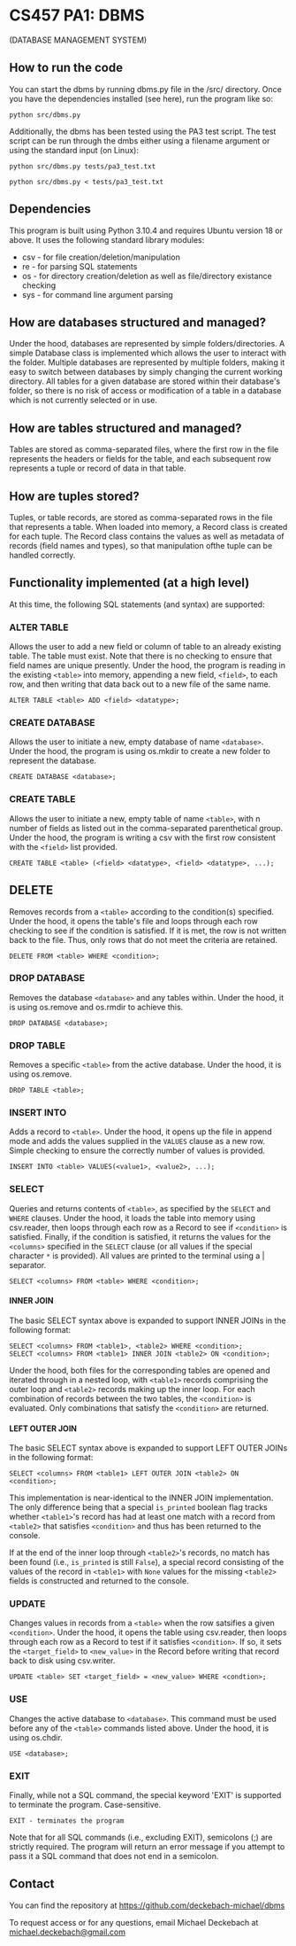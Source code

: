 # CS457 PA1: DBMS
(DATABASE MANAGEMENT SYSTEM)

## How to run the code
You can start the dbms by running dbms.py file in the /src/ directory. Once you have the dependencies installed (see here), run the program like so:

    python src/dbms.py

Additionally, the dbms has been tested using the PA3 test script. The test script can be run through the dmbs either using a filename argument or using the standard input (on Linux):

    python src/dbms.py tests/pa3_test.txt

    python src/dbms.py < tests/pa3_test.txt

## Dependencies
This program is built using Python 3.10.4 and requires Ubuntu version 18 or above. It uses the following standard library modules:
- csv - for file creation/deletion/manipulation
- re - for parsing SQL statements
- os - for directory creation/deletion as well as file/directory existance checking
- sys - for command line argument parsing

## How are databases structured and managed? 
Under the hood, databases are represented by simple folders/directories. A simple Database class is implemented which allows the user to interact with the folder. Multiple databases are represented by multiple folders, making it easy to switch between databases by simply changing the current working directory. All tables for a given database are stored within their database's folder, so there is no risk of access or modification of a table in a database which is not currently selected or in use.

## How are tables structured and managed?
Tables are stored as comma-separated files, where the first row in the file represents the headers or fields for the table, and each subsequent row represents a tuple or record of data in that table.

## How are tuples stored?
Tuples, or table records, are stored as comma-separated rows in the file that represents a table. When loaded into memory, a Record class is created for each tuple. The Record class contains the values as well as metadata of records (field names and types), so that manipulation ofthe tuple can be handled correctly.

## Functionality implemented (at a high level)
At this time, the following SQL statements (and syntax) are supported:

### ALTER TABLE
Allows the user to add a new field or column of table to an already existing table. The table must exist. Note that there is no checking to ensure that field names are unique presently. Under the hood, the program is reading in the existing `<table>` into memory, appending a new field, `<field>`, to each row, and then writing that data back out to a new file of the same name.

    ALTER TABLE <table> ADD <field> <datatype>; 

### CREATE DATABASE
Allows the user to initiate a new, empty database of name `<database>`. Under the hood, the program is using os.mkdir to create a new folder to represent the database.

    CREATE DATABASE <database>; 
    
### CREATE TABLE
Allows the user to initiate a new, empty table of name `<table>`, with n number of fields as listed out in the comma-separated parenthetical group. Under the hood, the program is writing a csv with the first row consistent with the `<field>` list provided.

    CREATE TABLE <table> (<field> <datatype>, <field> <datatype>, ...);

## DELETE
Removes records from a `<table>` according to the condition(s) specified. Under the hood, it opens the table's file and loops through each row checking to see if the condition is satisfied. If it is met, the row is not written back to the file. Thus, only rows that do not meet the criteria are retained.

    DELETE FROM <table> WHERE <condition>;

### DROP DATABASE
Removes the database `<database>` and any tables within. Under the hood, it is using os.remove and os.rmdir to achieve this.

    DROP DATABASE <database>;

### DROP TABLE
Removes a specific `<table>` from the active database. Under the hood, it is using os.remove.

    DROP TABLE <table>;

### INSERT INTO
Adds a record to `<table>`. Under the hood, it opens up the file in append mode and adds the values supplied in the `VALUES` clause as a new row. Simple checking to ensure the correctly number of values is provided.

    INSERT INTO <table> VALUES(<value1>, <value2>, ...);

### SELECT
Queries and returns contents of `<table>`, as specified by the `SELECT` and `WHERE` clauses. Under the hood, it loads the table into memory using csv.reader, then loops through each row as a Record to see if `<condition>` is satisfied. Finally, if the condition is satisfied, it returns the values for the `<columns>` specified in the `SELECT` clause (or all values if the special character `*` is provided). All values are printed to the terminal using a | separator.

    SELECT <columns> FROM <table> WHERE <condition>;

#### INNER JOIN
The basic SELECT syntax above is expanded to support INNER JOINs in the following format:

    SELECT <columns> FROM <table1>, <table2> WHERE <condition>;
    SELECT <columns> FROM <table1> INNER JOIN <table2> ON <condition>;

Under the hood, both files for the corresponding tables are opened and iterated through in a nested loop, with `<table1>` records comprising the outer loop and `<table2>` records making up the inner loop. For each combination of records between the two tables, the `<condition>` is evaluated. Only combinations that satisfy the `<condition>` are returned.

#### LEFT OUTER JOIN
The basic SELECT syntax above is expanded to support LEFT OUTER JOINs in the following format:

    SELECT <columns> FROM <table1> LEFT OUTER JOIN <table2> ON <condition>;

This implementation is near-identical to the INNER JOIN implementation. The only difference being that a special `is_printed` boolean flag tracks whether `<table1>`'s record has had at least one match with a record from `<table2>` that satisfies `<condition>` and thus has been returned to the console.

If at the end of the inner loop through `<table2>`'s records, no match has been found (i.e., `is_printed` is still `False`), a special record consisting of the values of the record in `<table1>` with `None` values for the missing `<table2>` fields is constructed and returned to the console.

### UPDATE
Changes values in records from a `<table>` when the row satsifies a given `<condition>`. Under the hood, it opens the table using csv.reader, then loops through each row as a Record to test if it satisfies `<condition>`. If so, it sets the `<target_field>` to `<new_value>` in the Record before writing that record back to disk using csv.writer.

    UPDATE <table> SET <target_field> = <new_value> WHERE <condtion>;

### USE
Changes the active database to `<database>`. This command must be used before any of the `<table>` commands listed above. Under the hood, it is using os.chdir.

    USE <database>;

### EXIT
Finally, while not a SQL command, the special keyword 'EXIT' is supported to terminate the program. Case-sensitive.

    EXIT - terminates the program

Note that for all SQL commands (i.e., excluding EXIT), semicolons (;) are strictly required. The program will return an error message if you attempt to pass it a SQL command that does not end in a semicolon.

## Contact
You can find the repository at https://github.com/deckebach-michael/dbms

To request access or for any questions, email Michael Deckebach at michael.deckebach@gmail.com
